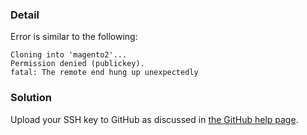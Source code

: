 <h3 id="detail">Detail</h3>

Error is similar to the following:

<pre><code class="language-terminal">Cloning into 'magento2'...
Permission denied (publickey).
fatal: The remote end hung up unexpectedly</code></pre>

<h3 id="solution">Solution</h3>

Upload your SSH key to GitHub as discussed in [the GitHub help page](https://help.github.com/articles/generating-ssh-keys).